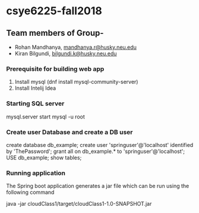 # csye6225-fall2018
## Team members of Group-
* Rohan Mandhanya, mandhanya.r@husky.neu.edu
* Kiran Bilgundi, bilgundi.k@husky.neu.edu

### Prerequisite for building web app
1. Install mysql (dnf install mysql-community-server)
2. Install Intelij Idea

### Starting SQL server 
mysql.server start
mysql -u root

### Create user Database and create a DB user
create database db_example;
create user 'springuser'@'localhost' identified by 'ThePassword';
grant all on db_example.* to 'springuser'@'localhost';
USE db_example;
show tables;

### Running application

The Spring boot application generates a jar file which can be run using the following command 

java -jar cloudClass1/target/cloudClass1-1.0-SNAPSHOT.jar

